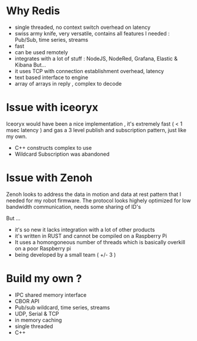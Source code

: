 # Why Redis
- single threaded, no context switch overhead on latency
- swiss army knife, very versatile, contains all features I needed : Pub/Sub, time series, streams 
- fast
- can be used remotely 
- integrates with a lot of stuff : NodeJS, NodeRed, Grafana, Elastic & Kibana
But...
- it uses TCP with connection establishment overhead, latency 
- text based interface to engine 
- array of arrays in reply , complex to decode
# Issue with iceoryx
Iceoryx would have been a nice implementation , it's extremely fast ( < 1 msec latency ) and gas a 3 level publish and subscription pattern, just like my own.
- C++ constructs complex to use
- Wildcard Subscription was abandoned 

# Issue with Zenoh
Zenoh looks to address the data in motion and data at rest pattern that I needed for my robot firmware. 
The protocol looks highely optimized for low bandwidth communication, needs some sharing of ID's 

But ...
- it's so new it lacks integration with a lot of other products 
- it's written in RUST and cannot be compiled on a Raspberry Pi 
- It uses a homongoneous number of threads which is basically overkill on a poor Raspberry pi 
- being developed by a small team ( +/- 3 )

# Build my own ?
- IPC shared memory interface
- CBOR API
- Pub/sub wildcard, time series, streams
- UDP, Serial & TCP 
- in memory caching
- single threaded
- C++